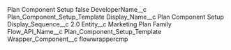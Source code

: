 <?xml version="1.0" encoding="UTF-8"?>
<CustomMetadata xmlns="http://soap.sforce.com/2006/04/metadata" xmlns:xsi="http://www.w3.org/2001/XMLSchema-instance" xmlns:xsd="http://www.w3.org/2001/XMLSchema">
    <label>Plan Component Setup</label>
    <protected>false</protected>
    <values>
        <field>DeveloperName__c</field>
        <value xsi:type="xsd:string">Plan_Component_Setup_Template</value>
    </values>
    <values>
        <field>Display_Name__c</field>
        <value xsi:type="xsd:string">Plan Component Setup</value>
    </values>
    <values>
        <field>Display_Sequence__c</field>
        <value xsi:type="xsd:double">2.0</value>
    </values>
    <values>
        <field>Entity__c</field>
        <value xsi:type="xsd:string">Marketing Plan Family</value>
    </values>
    <values>
        <field>Flow_API_Name__c</field>
        <value xsi:type="xsd:string">Plan_Component_Setup_Template</value>
    </values>
    <values>
        <field>Wrapper_Component__c</field>
        <value xsi:type="xsd:string">flowwrappercmp</value>
    </values>
</CustomMetadata>
